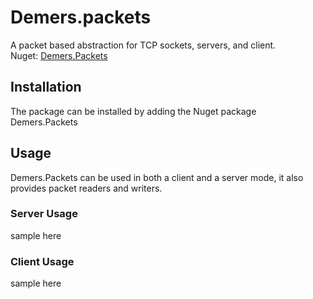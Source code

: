 # Demers.packets
A packet based abstraction for TCP sockets, servers, and client.  
Nuget: [Demers.Packets](https://www.nuget.org/packages/Demers.Packets)

## Installation
The package can be installed by adding the Nuget package Demers.Packets

## Usage
Demers.Packets can be used in both a client and a server mode, it also provides packet readers and writers.

### Server Usage
sample here

### Client Usage
sample here
